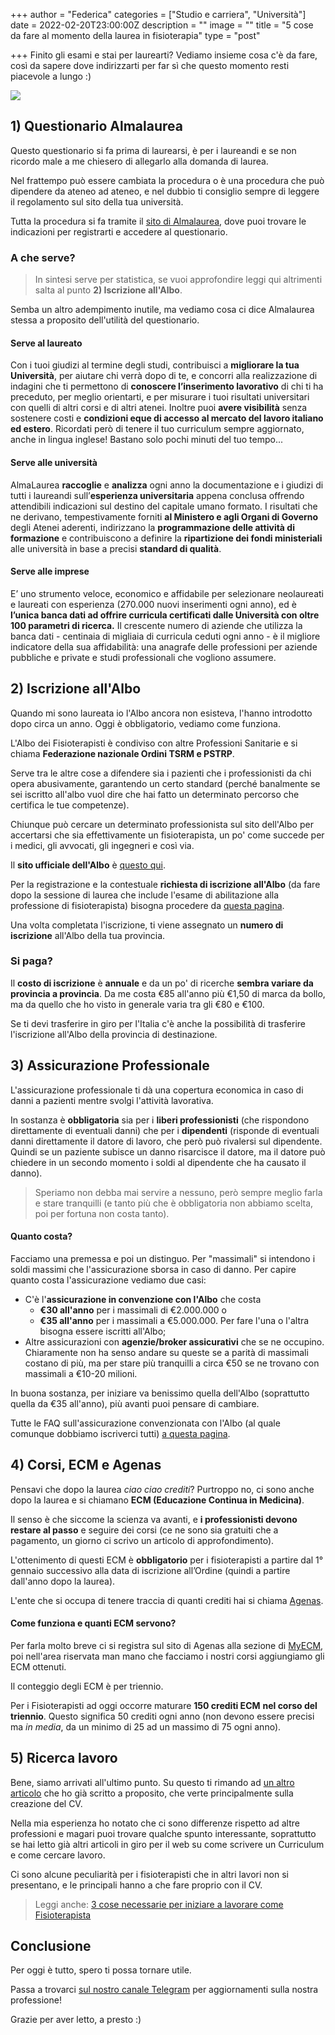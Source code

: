 +++
author = "Federica"
categories = ["Studio e carriera", "Università"]
date = 2022-02-20T23:00:00Z
description = ""
image = ""
title = "5 cose da fare al momento della laurea in fisioterapia"
type = "post"

+++
Finito gli esami e stai per laurearti? Vediamo insieme cosa c'è da fare, così da sapere dove indirizzarti per far sì che questo momento resti piacevole a lungo :)

![](/images/baim-hanif-pywuomhtc6k-unsplash.jpg)

## 1) Questionario Almalaurea

Questo questionario si fa prima di laurearsi, è per i laureandi e se non ricordo male a me chiesero di allegarlo alla domanda di laurea.

Nel frattempo può essere cambiata la procedura o è una procedura che può dipendere da ateneo ad ateneo, e nel dubbio ti consiglio sempre di leggere il regolamento sul sito della tua università.

Tutta la procedura si fa tramite il [sito di Almalaurea](), dove puoi trovare le indicazioni per registrarti e accedere al questionario.

### A che serve?

> In sintesi serve per statistica, se vuoi approfondire leggi qui altrimenti salta al punto **2) Iscrizione all'Albo**.

Semba un altro adempimento inutile, ma vediamo cosa ci dice Almalaurea stessa a proposito dell'utilità del questionario.

#### Serve al laureato

Con i tuoi giudizi al termine degli studi, contribuisci a **migliorare la tua Università**, per aiutare chi verrà dopo di te, e concorri alla realizzazione di indagini che ti permettono di **conoscere l’inserimento lavorativo** di chi ti ha preceduto, per meglio orientarti, e per misurare i tuoi risultati universitari con quelli di altri corsi e di altri atenei. Inoltre puoi **avere visibilità** senza sostenere costi e **condizioni eque di accesso al mercato del lavoro italiano ed estero**. Ricordati però di tenere il tuo curriculum sempre aggiornato, anche in lingua inglese! Bastano solo pochi minuti del tuo tempo...

#### Serve alle università

AlmaLaurea **raccoglie** e **analizza** ogni anno la documentazione e i giudizi di tutti i laureandi sull’**esperienza universitaria** appena conclusa offrendo attendibili indicazioni sul destino del capitale umano formato. I risultati che ne derivano, tempestivamente forniti **al Ministero e agli Organi di Governo** degli Atenei aderenti, indirizzano la **programmazione delle attività di formazione** e contribuiscono a definire la **ripartizione dei fondi ministeriali** alle università in base a precisi **standard di qualità**.

#### Serve alle imprese

E’ uno strumento veloce, economico e affidabile per selezionare neolaureati e laureati con esperienza (270.000 nuovi inserimenti ogni anno), ed è **l’unica banca dati ad offrire curricula certificati dalle Università con oltre 100 parametri di ricerca.** Il crescente numero di aziende che utilizza la banca dati - centinaia di migliaia di curricula ceduti ogni anno - è il migliore indicatore della sua affidabilità: una anagrafe delle professioni per aziende pubbliche e private e studi professionali che vogliono assumere.

## 2) Iscrizione all'Albo

Quando mi sono laureata io l'Albo ancora non esisteva, l'hanno introdotto dopo circa un anno. Oggi è obbligatorio, vediamo come funziona.

L'Albo dei Fisioterapisti è condiviso con altre Professioni Sanitarie e si chiama **Federazione nazionale Ordini TSRM e PSTRP**.

Serve tra le altre cose a difendere sia i pazienti che i professionisti da chi opera abusivamente, garantendo un certo standard (perché banalmente se sei iscritto all'albo vuol dire che hai fatto un determinato percorso che certifica le tue competenze).

Chiunque può cercare un determinato professionista sul sito dell'Albo per accertarsi che sia effettivamente un fisioterapista, un po' come succede per i medici, gli avvocati, gli ingegneri e così via.

Il **sito ufficiale dell'Albo** è [questo qui]().

Per la registrazione e la contestuale **richiesta di iscrizione all'Albo** (da fare dopo la sessione di laurea che include l'esame di abilitazione alla professione di fisioterapista) bisogna procedere da [questa pagina](https://iscritto.alboweb.net/registry/create "Registrazione").

Una volta completata l'iscrizione, ti viene assegnato un **numero di iscrizione** all'Albo della tua provincia.

### Si paga?

Il **costo di iscrizione** è **annuale** e da un po' di ricerche **sembra variare da provincia a provincia**. Da me costa €85 all'anno più €1,50 di marca da bollo, ma da quello che ho visto in generale varia tra gli €80 e €100.

Se ti devi trasferire in giro per l'Italia c'è anche la possibilità di trasferire l'iscrizione all'Albo della provincia di destinazione.

## 3) Assicurazione Professionale

L'assicurazione professionale ti dà una copertura economica in caso di danni a pazienti mentre svolgi l'attività lavorativa.

In sostanza è **obbligatoria** sia per i **liberi professionisti** (che rispondono direttamente di eventuali danni) che per i **dipendenti** (risponde di eventuali danni direttamente il datore di lavoro, che però può rivalersi sul dipendente. Quindi se un paziente subisce un danno risarcisce il datore, ma il datore può chiedere in un secondo momento i soldi al dipendente che ha causato il danno).

> Speriamo non debba mai servire a nessuno, però sempre meglio farla e stare tranquilli (e tanto più che è obbligatoria non abbiamo scelta, poi per fortuna non costa tanto).

#### Quanto costa?

Facciamo una premessa e poi un distinguo. Per "massimali" si intendono i soldi massimi che l'assicurazione sborsa in caso di danno. Per capire quanto costa l'assicurazione vediamo due casi:

* C'è l'**assicurazione in convenzione con l'Albo** che costa
  * **€30 all'anno** per i massimali di €2.000.000 o
  * **€35 all'anno** per i massimali a €5.000.000. Per fare l'una o l'altra bisogna essere iscritti all'Albo;
* Altre assicurazioni con **agenzie/broker assicurativi** che se ne occupino. Chiaramente non ha senso andare su queste se a parità di massimali costano di più, ma per stare più tranquilli a circa €50 se ne trovano con massimali a €10-20 milioni.

In buona sostanza, per iniziare va benissimo quella dell'Albo (soprattutto quella da €35 all'anno), più avanti puoi pensare di cambiare.

Tutte le FAQ sull'assicurazione convenzionata con l'Albo (al quale comunque dobbiamo iscriverci tutti) [a questa pagina](https://www.spepa.it/faq/#* "Assicurazione in Convenzione").

## 4) Corsi, ECM e Agenas

Pensavi che dopo la laurea _ciao ciao crediti_? Purtroppo no, ci sono anche dopo la laurea e si chiamano **ECM (Educazione Continua in Medicina)**.

Il senso è che siccome la scienza va avanti, e **i professionisti devono restare al passo** e seguire dei corsi (ce ne sono sia gratuiti che a pagamento, un giorno ci scrivo un articolo di approfondimento).

L'ottenimento di questi ECM è **obbligatorio** per i fisioterapisti a partire dal 1° gennaio successivo alla data di iscrizione all’Ordine (quindi a partire dall'anno dopo la laurea).

L'ente che si occupa di tenere traccia di quanti crediti hai si chiama [Agenas](https://ape.agenas.it/Home.aspx "Agenas").

#### Come funziona e quanti ECM servono?

Per farla molto breve ci si registra sul sito di Agenas alla sezione di [MyECM](https://ape.agenas.it/professionisti/myecm.aspx "myECM"), poi nell'area riservata man mano che facciamo i nostri corsi aggiungiamo gli ECM ottenuti.

Il conteggio degli ECM è per triennio.

Per i Fisioterapisti ad oggi occorre maturare **150 crediti ECM** **nel corso del triennio**. Questo significa 50 crediti ogni anno (non devono essere precisi ma _in media_, da un minimo di 25 ad un massimo di 75 ogni anno).

## 5) Ricerca lavoro

Bene, siamo arrivati all'ultimo punto. Su questo ti rimando ad [un altro articolo](https://fisioterapisti.org/come-trovare-lavoro-dopo-la-laurea/ "Come cercare lavoro dopo la laurea per fisioterapisti") che ho già scritto a proposito, che verte principalmente sulla creazione del CV.

Nella mia esperienza ho notato che ci sono differenze rispetto ad altre professioni e magari puoi trovare qualche spunto interessante, soprattutto se hai letto già altri articoli in giro per il web su come scrivere un Curriculum e come cercare lavoro.

Ci sono alcune peculiarità per i fisioterapisti che in altri lavori non si presentano, e le principali hanno a che fare proprio con il CV.

> Leggi anche: [3 cose necessarie per iniziare a lavorare come Fisioterapista](https://fisioterapisti.org/3-cose-necessarie-per-iniziare-a-lavorare-come-fisioterapista-bonus/ "3 cose necessarie per iniziare a lavorare come Fisioterapista ")

## Conclusione

Per oggi è tutto, spero ti possa tornare utile.

Passa a trovarci [sul nostro canale Telegram](https://t.me/fisioterapisti_official "Fisioterapisti Telegram") per aggiornamenti sulla nostra professione!

Grazie per aver letto, a presto :)